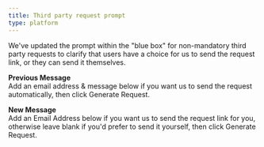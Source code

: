 ```yaml
---
title: Third party request prompt
type: platform
---
```


We've updated the prompt within the "blue box" for non-mandatory third party requests to clarify that users have a choice for us to send the request link, or they can send it themselves.

**Previous Message**  
Add an email address &amp; message below if you want us to send the request automatically, then click Generate Request.

**New Message**  
Add an Email Address below if you want us to send the request link for you, otherwise leave blank if you'd prefer to send it yourself, then click Generate Request.

